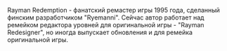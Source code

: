 Rayman Redemption - фанатский ремастер игры 1995 года, сделанный финским разработчиком "Ryemanni". Сейчас автор работает над ремейком редактора уровней для оригинальной игры - "Rayman Redesigner", но иногда выпускает обновления и для ремейка оригинальной игры.